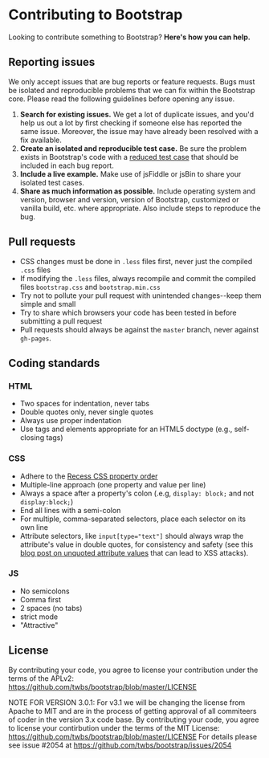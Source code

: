 # Contributing to Bootstrap

Looking to contribute something to Bootstrap? **Here's how you can help.**



## Reporting issues

We only accept issues that are bug reports or feature requests. Bugs must be isolated and reproducible problems that we can fix within the Bootstrap core. Please read the following guidelines before opening any issue.

1. **Search for existing issues.** We get a lot of duplicate issues, and you'd help us out a lot by first checking if someone else has reported the same issue. Moreover, the issue may have already been resolved with a fix available.
2. **Create an isolated and reproducible test case.** Be sure the problem exists in Bootstrap's code with a [reduced test case](http://css-tricks.com/reduced-test-cases/) that should be included in each bug report.
3. **Include a live example.** Make use of jsFiddle or jsBin to share your isolated test cases.
4. **Share as much information as possible.** Include operating system and version, browser and version, version of Bootstrap, customized or vanilla build, etc. where appropriate. Also include steps to reproduce the bug.



## Pull requests

- CSS changes must be done in `.less` files first, never just the compiled `.css` files
- If modifying the `.less` files, always recompile and commit the compiled files `bootstrap.css` and `bootstrap.min.css`
- Try not to pollute your pull request with unintended changes--keep them simple and small
- Try to share which browsers your code has been tested in before submitting a pull request
- Pull requests should always be against the `master` branch, never against `gh-pages`.



## Coding standards

### HTML

- Two spaces for indentation, never tabs
- Double quotes only, never single quotes
- Always use proper indentation
- Use tags and elements appropriate for an HTML5 doctype (e.g., self-closing tags)

### CSS

- Adhere to the [Recess CSS property order](http://markdotto.com/2011/11/29/css-property-order/)
- Multiple-line approach (one property and value per line)
- Always a space after a property's colon (.e.g, `display: block;` and not `display:block;`)
- End all lines with a semi-colon
- For multiple, comma-separated selectors, place each selector on its own line
- Attribute selectors, like `input[type="text"]` should always wrap the attribute's value in double quotes, for consistency and safety (see this [blog post on unquoted attribute values](http://mathiasbynens.be/notes/unquoted-attribute-values) that can lead to XSS attacks).

### JS

- No semicolons
- Comma first
- 2 spaces (no tabs)
- strict mode
- "Attractive"



## License

By contributing your code, you agree to license your contribution under the terms of the APLv2: https://github.com/twbs/bootstrap/blob/master/LICENSE

NOTE FOR VERSION 3.0.1: For v3.1 we will be changing the license from Apache to MIT and are in the process of getting approval of all commiteers of coder in the version 3.x code base.
By contributing your code, you agree to license your contirbution under the terms of the MIT License: https://github.com/twbs/bootstrap/blob/master/LICENSE
For details please see issue #2054 at https://github.com/twbs/bootstrap/issues/2054